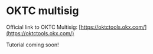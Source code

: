 # OKTC multisig

Official link to OKTC Multisig: [https://oktctools.okx.com/](https://oktctools.okx.com/)

Tutorial coming soon!